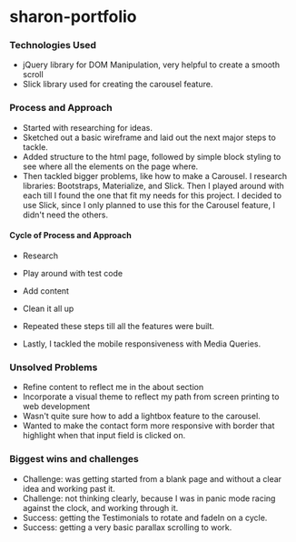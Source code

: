 # sharon-portfolio


### Technologies Used
* jQuery library for DOM Manipulation, very helpful to create a smooth scroll
* Slick library used for creating the carousel feature.


### Process and Approach
* Started with researching for ideas.
* Sketched out a basic wireframe and laid out the next major steps to tackle.
* Added structure to the html page, followed by simple block styling to see where all the elements on the page where.
* Then tackled bigger problems, like how to make a Carousel. I research libraries: Bootstraps, Materialize, and Slick. Then I played around with each till I found the one that fit my needs for this project. I decided to use Slick, since I only planned to use this for the Carousel feature, I didn't need the others.

#### Cycle of Process and Approach
* Research
* Play around with test code
* Add content
* Clean it all up

* Repeated these steps till all the features were built.
* Lastly, I tackled the mobile responsiveness with Media Queries.


### Unsolved Problems
* Refine content to reflect me in the about section
* Incorporate a visual theme to reflect my path from screen printing to web development
* Wasn't quite sure how to add a lightbox feature to the carousel.
* Wanted to make the contact form more responsive with border that highlight when that input field is clicked on.


### Biggest wins and challenges
* Challenge: was getting started from a blank page and without a clear idea and working past it.
* Challenge: not thinking clearly, because I was in panic mode racing against the clock, and working through it.
* Success: getting the Testimonials to rotate and fadeIn on a cycle.
* Success: getting a very basic parallax scrolling to work.
